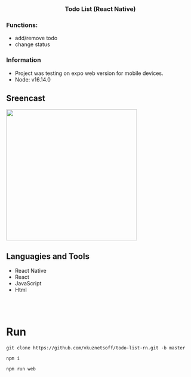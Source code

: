 <h3 align="center"> Todo List (React Native) </h3>

### Functions:
- add/remove todo
- change status

### Information
- Project was testing on expo web version for mobile devices.
- Node: v16.14.0


## Sreencast
<img src='https://s1.hostingkartinok.com/uploads/images/2022/09/55a773e198f6399dbfc3dfa3818a3d07.jpg' width="350">

## Languagies and Tools
- React Native
- React
- JavaScript
- Html




<br />
<br />


# Run

```
git clone https://github.com/vkuznetsoff/todo-list-rn.git -b master

npm i

npm run web
```




